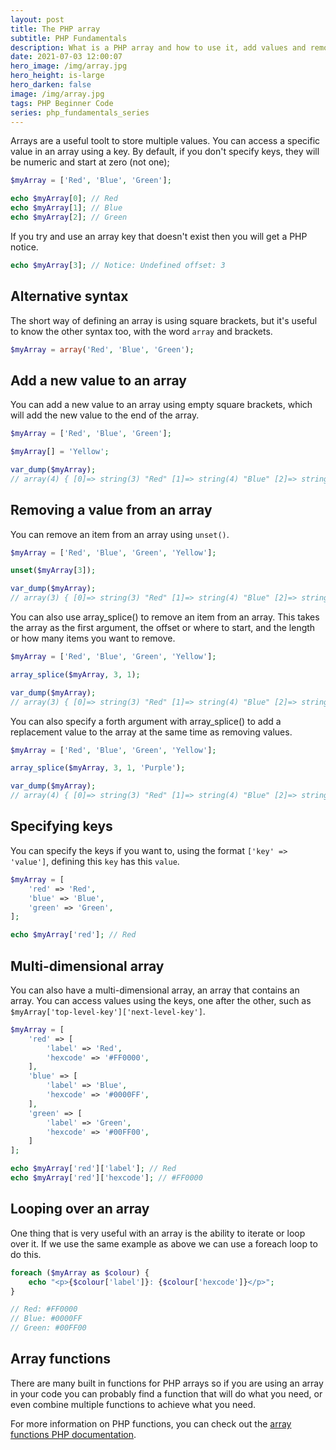 ```yaml
---
layout: post
title: The PHP array
subtitle: PHP Fundamentals
description: What is a PHP array and how to use it, add values and remove values
date: 2021-07-03 12:00:07
hero_image: /img/array.jpg
hero_height: is-large
hero_darken: false
image: /img/array.jpg
tags: PHP Beginner Code
series: php_fundamentals_series
---
```


Arrays are a useful toolt to store multiple values. You can access a specific value in an array using a key. By default, if you don't specify keys, they will be numeric and start at zero (not one);

```php
$myArray = ['Red', 'Blue', 'Green'];

echo $myArray[0]; // Red
echo $myArray[1]; // Blue
echo $myArray[2]; // Green
```

If you try and use an array key that doesn't exist then you will get a PHP notice.

```php
echo $myArray[3]; // Notice: Undefined offset: 3
```

## Alternative syntax

The short way of defining an array is using square brackets, but it's useful to know the other syntax too, with the word `array` and brackets. 

```php
$myArray = array('Red', 'Blue', 'Green');
```

## Add a new value to an array

You can add a new value to an array using empty square brackets, which will add the new value to the end of the array.

```php
$myArray = ['Red', 'Blue', 'Green'];

$myArray[] = 'Yellow';

var_dump($myArray);
// array(4) { [0]=> string(3) "Red" [1]=> string(4) "Blue" [2]=> string(5) "Green" [3]=> string(6) "Yellow" }
```

## Removing a value from an array

You can remove an item from an array using `unset()`.

```php
$myArray = ['Red', 'Blue', 'Green', 'Yellow'];

unset($myArray[3]);

var_dump($myArray); 
// array(3) { [0]=> string(3) "Red" [1]=> string(4) "Blue" [2]=> string(5) "Green" }
```

You can also use array_splice() to remove an item from an array. This takes the array as the first argument, the offset or where to start, and the length or how many items you want to remove. 

```php
$myArray = ['Red', 'Blue', 'Green', 'Yellow'];

array_splice($myArray, 3, 1);

var_dump($myArray); 
// array(3) { [0]=> string(3) "Red" [1]=> string(4) "Blue" [2]=> string(5) "Green" }
```

You can also specify a forth argument with array_splice() to add a replacement value to the array at the same time as removing values.

```php
$myArray = ['Red', 'Blue', 'Green', 'Yellow'];

array_splice($myArray, 3, 1, 'Purple');

var_dump($myArray); 
// array(4) { [0]=> string(3) "Red" [1]=> string(4) "Blue" [2]=> string(5) "Green" [3]=> string(6) "Purple" }
```

## Specifying keys

You can specify the keys if you want to, using the format `['key' => 'value']`, defining this `key` has this `value`. 

```php
$myArray = [
    'red' => 'Red', 
    'blue' => 'Blue', 
    'green' => 'Green',
];

echo $myArray['red']; // Red
```

## Multi-dimensional array

You can also have a multi-dimensional array, an array that contains an array. You can access values using the keys, one after the other, such as `$myArray['top-level-key']['next-level-key']`.

```php
$myArray = [
    'red' => [
        'label' => 'Red',
        'hexcode' => '#FF0000',
    ],
    'blue' => [
        'label' => 'Blue',
        'hexcode' => '#0000FF',
    ],
    'green' => [
        'label' => 'Green',
        'hexcode' => '#00FF00',
    ]
];

echo $myArray['red']['label']; // Red
echo $myArray['red']['hexcode']; // #FF0000
```

## Looping over an array

One thing that is very useful with an array is the ability to iterate or loop over it. If we use the same example as above we can use a foreach loop to do this. 

```php
foreach ($myArray as $colour) {
    echo "<p>{$colour['label']}: {$colour['hexcode']}</p>";
}

// Red: #FF0000
// Blue: #0000FF
// Green: #00FF00
```

## Array functions

There are many built in functions for PHP arrays so if you are using an array in your code you can probably find a function that will do what you need, or even combine multiple functions to achieve what you need. 

For more information on PHP functions, you can check out the [array functions PHP documentation](https://www.php.net/manual/en/ref.array.php). 